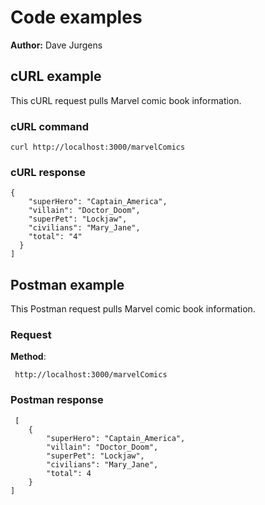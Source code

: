 # Code examples

**Author:** Dave Jurgens

## cURL example
This cURL request pulls Marvel comic book information.

### cURL command

```shell
curl http://localhost:3000/marvelComics
```

### cURL response

```shell
{
    "superHero": "Captain_America",
    "villain": "Doctor_Doom",
    "superPet": "Lockjaw",
    "civilians": "Mary_Jane",
    "total": "4"
  }
]
```

## Postman example

This Postman request pulls Marvel comic book information.

### Request

**Method**:

```shell
 http://localhost:3000/marvelComics
```

### Postman response

```shell
 [
    {
        "superHero": "Captain_America",
        "villain": "Doctor_Doom",
        "superPet": "Lockjaw",
        "civilians": "Mary_Jane",
        "total": 4
    }
]
```
